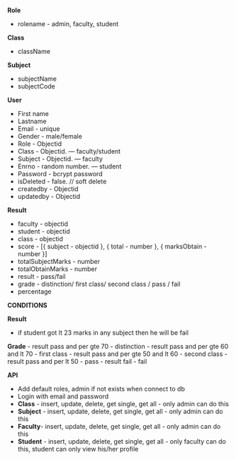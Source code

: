 **Role**
  - rolename - admin, faculty, student

**Class**
  - className

**Subject**
  - subjectName
  - subjectCode

**User**
  - First name
  - Lastname
  - Email - unique
  - Gender - male/female
  - Role - Objectid
  - Class - Objectid. — faculty/student
  - Subject - Objectid. — faculty 
  - Enrno - random number.  — student
  - Password - bcrypt password
  - isDeleted - false. // soft delete
  - createdby - Objectid
  - updatedby  - Objectid

**Result**
  - faculty - objectid
  - student - objectid
  - class - objectid
  - score - [{ subject - objectid }, { total - number }, { marksObtain - number }]
  - totalSubjectMarks - number
  - totalObtainMarks - number
  - result - pass/fail
  - grade - distinction/ first class/ second class / pass / fail
  - percentage

**CONDITIONS**

**Result**
  - if student got lt 23 marks in any subject then he will be fail
        
**Grade**
    - result pass and per gte 70 -  distinction
    - result pass and per gte 60 and lt 70 -  first class
    - result pass and per gte 50 and lt 60 -  second class
    - result pass and per lt 50 -  pass
    - result fail - fail

**API**
  - Add default roles, admin if not exists when connect to db
  - Login with email and password
  - **Class** - insert, update, delete, get single, get all - only admin can do this
  - **Subject** - insert, update, delete, get single, get all - only admin can do this
  - **Faculty**- insert, update, delete, get single, get all - only admin can do this
  - **Student** - insert, update, delete, get single, get all - only faculty can do this, student can only view his/her profile
